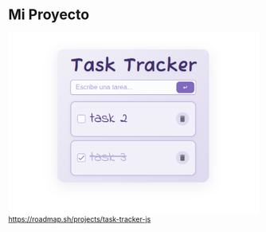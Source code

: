 # Mi Proyecto
![Descripción de la imagen](./demo/pic.png)
https://roadmap.sh/projects/task-tracker-js
